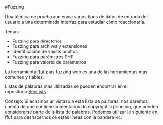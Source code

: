 #Fuzzing

Una técnica de prueba que envía varios tipos de datos de entrada del usuario a una determinada interfaz para estudiar cómo reaccionaría.

Temas:
- Fuzzing para directorios
- Fuzzing para archivos y extensiones
- Identificación de vhosts ocultos
- Fuzzing para parámetros PHP
- Fuzzing para valores de parámetros

La herramienta [ffuf](https://github.com/ffuf/ffuf) para fuzzing web es una de las herramientas más comunes y fiables.

Listas de palabras más utilizadas se pueden encontrar en el repositorio [SecLists](https://github.com/danielmiessler/SecLists)

Consejo: Si echamos un vistazo a esta lista de palabras, nos daremos cuenta de que contiene comentarios de copyright al principio, que pueden considerarse parte de la lista de palabras. Podemos utilizar lo siguiente en ffuf para deshacernos de estas líneas con la bandera -ic.